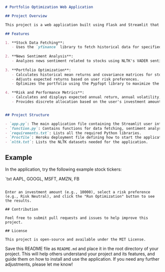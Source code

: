 
```markdown
# Portfolio Optimization Web Application

## Project Overview

This project is a web application built using Flask and Streamlit that helps users optimize their investment portfolios. Users can input stock tickers, investment amounts, and risk preferences. The application will use historical data, news sentiment analysis, and financial models to optimize the portfolio, providing optimal investment weights and portfolio performance metrics.

## Features

1. **Stock Data Fetching**:
   - Uses the `yfinance` library to fetch historical data for specified stocks.
   
2. **News Sentiment Analysis**:
   - Analyzes news sentiment related to stocks using NLTK's VADER sentiment analyzer.
   
3. **Portfolio Optimization**:
   - Calculates historical mean returns and covariance matrices for stocks.
   - Adjusts expected returns based on user risk preferences.
   - Optimizes the portfolio using the Pypfopt library to maximize the Sharpe ratio.

4. **Risk and Performance Metrics**:
   - Calculates and displays expected annual return, annual volatility, and Sharpe ratio for the portfolio.
   - Provides discrete allocation based on the user's investment amount.


## Project Structure

- `app.py`: The main application file containing the Streamlit user interface and logic for calling the optimization functions.
- `function.py`: Contains functions for data fetching, sentiment analysis, and portfolio optimization.
- `requirements.txt`: Lists all the required Python libraries.
- `Procfile`: Heroku deployment file defining how to start the application.
- `nltk.txt`: Lists the NLTK datasets needed for the application.
```

## Example

In the application, try the following example stock tickers:

`txt
AAPL, GOOGL, MSFT, AMZN, FB
```

Enter an investment amount (e.g., 10000), select a risk preference (e.g., Risk Neutral), and click the "Run Optimization" button to see the results.

## Contribution

Feel free to submit pull requests and issues to help improve this project.

## License

This project is open-source and available under the MIT License.
```

Save this README file as `README.md` and place it in the root directory of your project. This will help others understand your project and its features, and guide them on how to install and use the application. If you need any further adjustments, please let me know!
